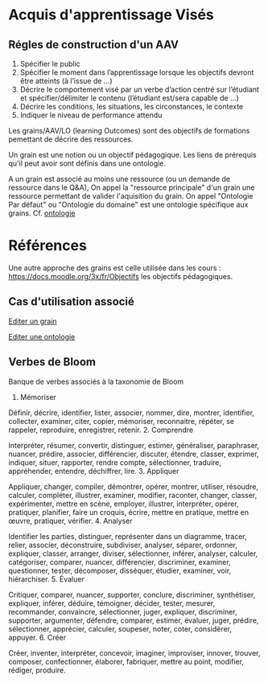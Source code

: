# Acquis d'apprentissage Visés

## Régles de construction d'un AAV

1) Spécifier le public
1) Spécifier le moment dans l’apprentissage lorsque les objectifs devront être atteints (à l’issue de …)
1) Décrire le comportement visé par un verbe d’action centré sur l’étudiant et spécifier/délimiter le contenu (l’étudiant est/sera capable de …)
1) Décrire les conditions, les situations, les circonstances, le contexte
1) Indiquer le niveau de performance attendu



Les grains/AAV/LO (learning Outcomes) sont des objectifs de formations pemettant de décrire des ressources.


Un grain est une notion ou un objectif pédagogique. Les liens de prérequis qu'il peut avoir sont définis dans une ontologie.

A un grain est associé au moins une ressource (ou un demande de ressource dans le Q&A),
On appel la "ressource principale" d'un grain une ressource permettant de valider l'aquisition du grain.
On appel "Ontologie Par défaut" ou "Ontologie du domaine" est une ontologie spécifique aux grains. 
Cf. [ontologie](ontology.md)


# Références 
Une autre approche des grains est celle utilisée dans les cours : https://docs.moodle.org/3x/fr/Objectifs les objectifs pédagogiques.

## Cas d'utilisation associé

[Editer un grain](../casutilisation/createur/editergrain.md)

[Editer une ontologie](../casutilisation/createur/crudontology.md)



## Verbes de Bloom

Banque de verbes associés à la taxonomie de Bloom

1. Mémoriser

 Définir, décrire, identifier, lister, associer, nommer, dire, montrer, identifier, collecter, examiner, citer, copier, mémoriser, reconnaitre, répéter, se rappeler, reproduire, enregistrer, retenir.
2. Comprendre

 Interpréter, résumer, convertir, distinguer, estimer, généraliser, paraphraser, nuancer, prédire, associer, différencier, discuter, étendre, classer, exprimer, indiquer, situer, rapporter, rendre compte, sélectionner, traduire, appréhender, entendre, déchiffrer, lire.
3. Appliquer

 Appliquer, changer, compiler, démontrer, opérer, montrer, utiliser, résoudre, calculer, compléter, illustrer, examiner, modifier, raconter, changer, classer, expérimenter, mettre en scène, employer, illustrer, interpréter, opérer, pratiquer, planifier, faire un croquis, écrire, mettre en pratique, mettre en œuvre, pratiquer, vérifier.
4. Analyser

 Identifier les parties, distinguer, représenter dans un diagramme, tracer, relier, associer, déconstruire, subdiviser, analyser, séparer, ordonner, expliquer, classer, arranger, diviser, sélectionner, inférer, analyser, calculer, catégoriser, comparer, nuancer, différencier, discriminer, examiner, questionner, tester, décomposer, disséquer, étudier, examiner, voir, hiérarchiser.
5. Évaluer

 Critiquer, comparer, nuancer, supporter, conclure, discriminer, synthétiser, expliquer, inférer, déduire, témoigner, décider, tester, mesurer, recommander, convaincre, sélectionner, juger, expliquer, discriminer, supporter, argumenter, défendre, comparer, estimer, évaluer, juger, prédire, sélectionner, apprécier, calculer, soupeser, noter, coter, considérer, appuyer.
6. Créer

 Créer, inventer, interpréter, concevoir, imaginer, improviser, innover, trouver, composer, confectionner, élaborer, fabriquer, mettre au point, modifier, rédiger, produire.


